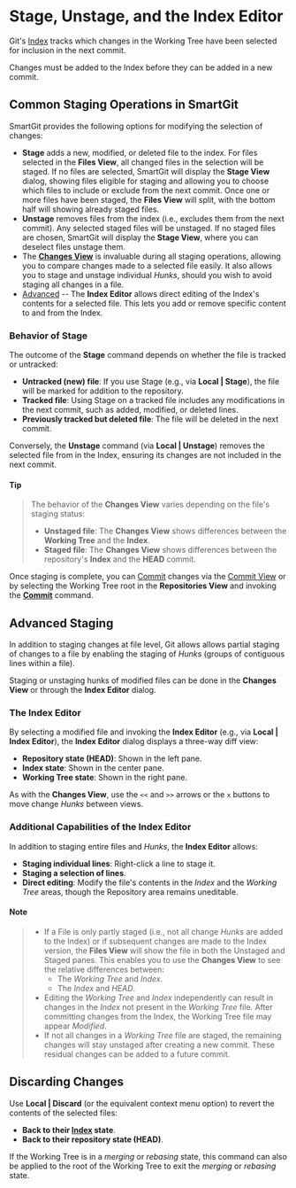 # Stage, Unstage, and the Index Editor

Git's [Index](../GitConcepts/The-Index.md) tracks which changes in the Working Tree have been selected for inclusion in the next commit.

Changes must be added to the Index before they can be added in a new commit.

## Common Staging Operations in SmartGit

SmartGit provides the following options for modifying the selection of changes:
- **Stage** adds a new, modified, or deleted file to the index.
  For files selected in the **Files View**, all changed files in the selection will be staged.
  If no files are selected, SmartGit will display the **Stage View** dialog, showing files eligible for staging and 
  allowing you to choose which files to include or exclude from the next commit.
  Once one or more files have been staged, the **Files View** will split, with the bottom half will showing already staged files.
- **Unstage** removes files from the index (i.e., excludes them from the next commit).
  Any selected staged files will be unstaged.
  If no staged files are chosen, SmartGit will display the **Stage View**, where you can deselect files unstage them.
- The [**Changes View**](Changes-View.md) is invaluable during all staging operations, allowing you to compare changes made to a selected file easily.
  It also allows you to stage and unstage individual *Hunks*, should you wish to avoid staging all changes in a file.
- [Advanced](#advanced-staging) -- The **Index Editor** allows direct editing of the Index's contents for a selected file.
  This lets you add or remove specific content to and from the Index.

### Behavior of Stage

The outcome of the **Stage** command depends on whether the file is tracked or untracked:
- **Untracked (new) file**: If you use Stage (e.g., via **Local \| Stage**), the file will be marked for addition to the repository.
- **Tracked file**: Using Stage on a tracked file includes any modifications in the next commit, such as added, modified, or deleted lines.
- **Previously tracked but deleted file**: The file will be deleted in the next commit.

Conversely, the **Unstage** command (via **Local \| Unstage**) removes the selected file from in the Index, ensuring its changes are not included in the next commit.

#### Tip
> The behavior of the **Changes View** varies depending on the file's staging status:
>- **Unstaged file**: The **Changes View** shows differences between the **Working Tree** and the **Index**.
>- **Staged file**: The **Changes View** shows differences between the repository's **Index** and the **HEAD** commit.

Once staging is complete, you can [Commit](Committing.md) changes via the [Commit View](Commit-View.md) or by selecting the Working Tree root in the **Repositories View** and invoking the **[Commit](Committing.md)** command.

## Advanced Staging

In addition to staging changes at file level, Git allows allows partial staging of changes to a file by enabling the staging of *Hunks* (groups of contiguous lines within a file).

Staging or unstaging hunks of modified files can be done in the **Changes View** or through the **Index Editor** dialog.

### The Index Editor

By selecting a modified file and invoking the **Index Editor** (e.g., via **Local \| Index Editor**), the **Index Editor** dialog displays a three-way diff view:

- **Repository state (HEAD)**: Shown in the left pane.
- **Index state**: Shown in the center pane.
- **Working Tree state**: Shown in the right pane.

As with the **Changes View**, use the `<<` and `>>` arrows or the `x` buttons to move change *Hunks* between views.

### Additional Capabilities of the Index Editor

In addition to staging entire files and *Hunks*, the **Index Editor** allows:
- **Staging individual lines**: Right-click a line to stage it.
- **Staging a selection of lines**.
- **Direct editing**: Modify the file's contents in the *Index* and the *Working Tree* areas, though the Repository area remains uneditable.

#### Note
> - If a File is only partly staged (i.e., not all change *Hunks* are added to the Index) or if subsequent changes are made to the Index version, the **Files View** will show the file in both the Unstaged and Staged panes.
  This enables you to use the **Changes View** to see the relative differences between:
>   - The *Working Tree* and *Index*.
>   - The *Index* and *HEAD*.
> - Editing the *Working Tree* and *Index* independently can result in changes in the *Index* not present in the *Working Tree* file. After committing changes from the Index, the Working Tree file may appear *Modified*.
> - If not all changes in a *Working Tree* file are staged, the remaining changes will stay unstaged after creating a new commit. These residual changes can be added to a future commit.

## Discarding Changes

Use **Local \| Discard** (or the equivalent context menu option) to revert the contents of the selected files:
- **Back to their [Index](../GitConcepts/The-Index.md) state**.
- **Back to their repository state (HEAD)**.

If the Working Tree is in a *merging* or *rebasing* state, this command can also be applied to the root of the Working Tree to exit the *merging* or *rebasing* state.
